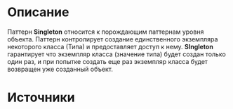 # Описание
Паттерн __Singleton__ относится к порождающим паттернам уровня объекта. Паттерн контролирует создание единственного экземпляра некоторого класса (Типа) и предоставляет доступ к нему. __SIngleton__ гарантирует что экземпляр класса (значение типа) будет создан только один раз, и при попытке создать еще раз экземпляр класса будет возвращен уже созданный объект.

# Источники
[]()